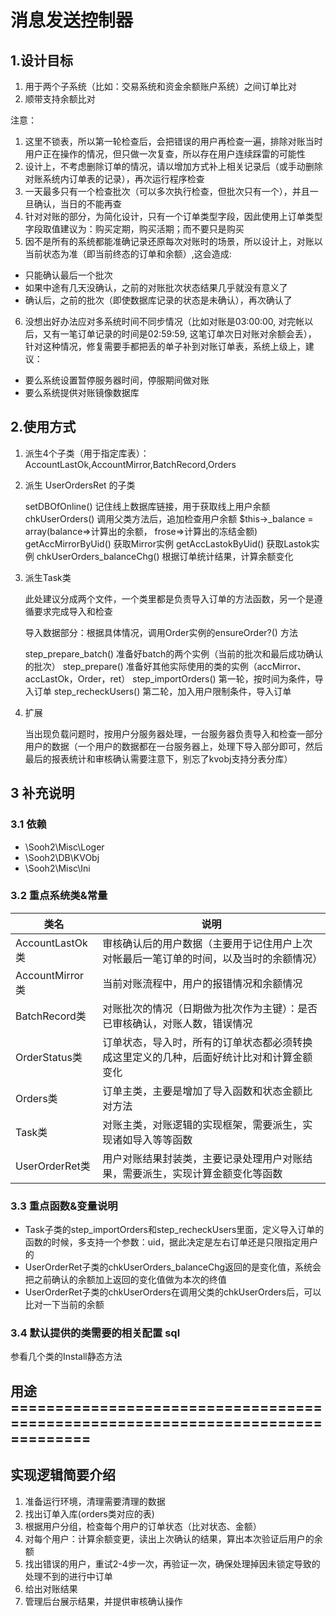 # 消息发送控制器

## 1.设计目标

1. 用于两个子系统（比如：交易系统和资金余额账户系统）之间订单比对
2. 顺带支持余额比对


注意：

1. 这里不锁表，所以第一轮检查后，会把错误的用户再检查一遍，排除对账当时用户正在操作的情况，但只做一次复查，所以存在用户连续踩雷的可能性
2. 设计上，不考虑删除订单的情况，请以增加方式补上相关记录后（或手动删除对账系统内订单表的记录），再次运行程序检查
3. 一天最多只有一个检查批次（可以多次执行检查，但批次只有一个），并且一旦确认，当日的不能再查
4. 针对对账的部分，为简化设计，只有一个订单类型字段，因此使用上订单类型字段取值建议为：购买定期，购买活期；而不要只是购买
5. 因不是所有的系统都能准确记录还原每次对账时的场景，所以设计上，对账以当前状态为准（即当前终态的订单和余额）,这会造成:

* 只能确认最后一个批次
* 如果中途有几天没确认，之前的对账批次状态结果几乎就没有意义了
* 确认后，之前的批次（即使数据库记录的状态是未确认），再次确认了

6. 没想出好办法应对多系统时间不同步情况（比如对账是03:00:00, 对完帐以后，又有一笔订单记录的时间是02:59:59, 这笔订单次日对账对余额会丢），
针对这种情况，修复需要手都把丢的单子补到对账订单表，系统上级上，建议：

* 要么系统设置暂停服务器时间，停服期间做对账
* 要么系统提供对账镜像数据库


## 2.使用方式

1. 派生4个子类（用于指定库表）：AccountLastOk,AccountMirror,BatchRecord,Orders

2. 派生 UserOrdersRet 的子类
 
    setDBOfOnline() 记住线上数据库链接，用于获取线上用户余额
    chkUserOrders() 调用父类方法后，追加检查用户余额 $this->_balance = array(balance=>计算出的余额， frose=>计算出的冻结金额)
    getAccMirrorByUid()  获取Mirror实例
    getAccLastokByUid()  获取Lastok实例
    chkUserOrders_balanceChg() 根据订单统计结果，计算余额变化

3. 派生Task类

    此处建议分成两个文件，一个类里都是负责导入订单的方法函数，另一个是遵循要求完成导入和检查

    导入数据部分：根据具体情况，调用Order实例的ensureOrder?() 方法 

    step_prepare_batch() 准备好batch的两个实例（当前的批次和最后成功确认的批次）
    step_prepare() 准备好其他实际使用的类的实例（accMirror、accLastOk，Order，ret）
    step_importOrders() 第一轮，按时间为条件，导入订单
    step_recheckUsers() 第二轮，加入用户限制条件，导入订单

4. 扩展

    当出现负载问题时，按用户分服务器处理，一台服务器负责导入和检查一部分用户的数据（一个用户的数据都在一台服务器上，处理下导入部分即可，然后最后的报表统计和审核确认需要注意下，别忘了kvobj支持分表分库）



## 3 补充说明

### 3.1 依赖 

- \Sooh2\Misc\Loger
- \Sooh2\DB\KVObj
- \Sooh2\Misc\Ini 

### 3.2 重点系统类&常量 

| 类名              | 说明
| ----------------  | ---------------------------------------------------------
| AccountLastOk类   | 审核确认后的用户数据（主要用于记住用户上次对帐最后一笔订单的时间，以及当时的余额情况）
| AccountMirror类   | 当前对账流程中，用户的报错情况和余额情况
| BatchRecord类     | 对账批次的情况（日期做为批次作为主键）：是否已审核确认，对账人数，错误情况
| OrderStatus类     | 订单状态，导入时，所有的订单状态都必须转换成这里定义的几种，后面好统计比对和计算金额变化
| Orders类          | 订单主类，主要是增加了导入函数和状态金额比对方法
| Task类            | 对账主类，对账逻辑的实现框架，需要派生，实现诸如导入等等函数
| UserOrderRet类    | 用户对账结果封装类，主要记录处理用户对账结果，需要派生，实现计算金额变化等函数


### 3.3 重点函数&变量说明 

- Task子类的step_importOrders和step_recheckUsers里面，定义导入订单的函数的时候，多支持一个参数：uid，据此决定是左右订单还是只限指定用户的
- UserOrderRet子类的chkUserOrders_balanceChg返回的是变化值，系统会把之前确认的余额加上返回的变化值做为本次的终值
- UserOrderRet子类的chkUserOrders在调用父类的chkUserOrders后，可以比对一下当前的余额



### 3.4 默认提供的类需要的相关配置 sql

参看几个类的Install静态方法

























## 用途===============================================================================



## 实现逻辑简要介绍

1. 准备运行环境，清理需要清理的数据
2. 找出订单入库(orders类对应的表)
3. 根据用户分组，检查每个用户的订单状态（比对状态、金额）
4. 对每个用户：计算余额变更，读出上次确认的结果，算出本次验证后用户的余额
5. 找出错误的用户，重试2-4步一次，再验证一次，确保处理掉因未锁定导致的处理不到的进行中订单
6. 给出对账结果
7. 管理后台展示结果，并提供审核确认操作

